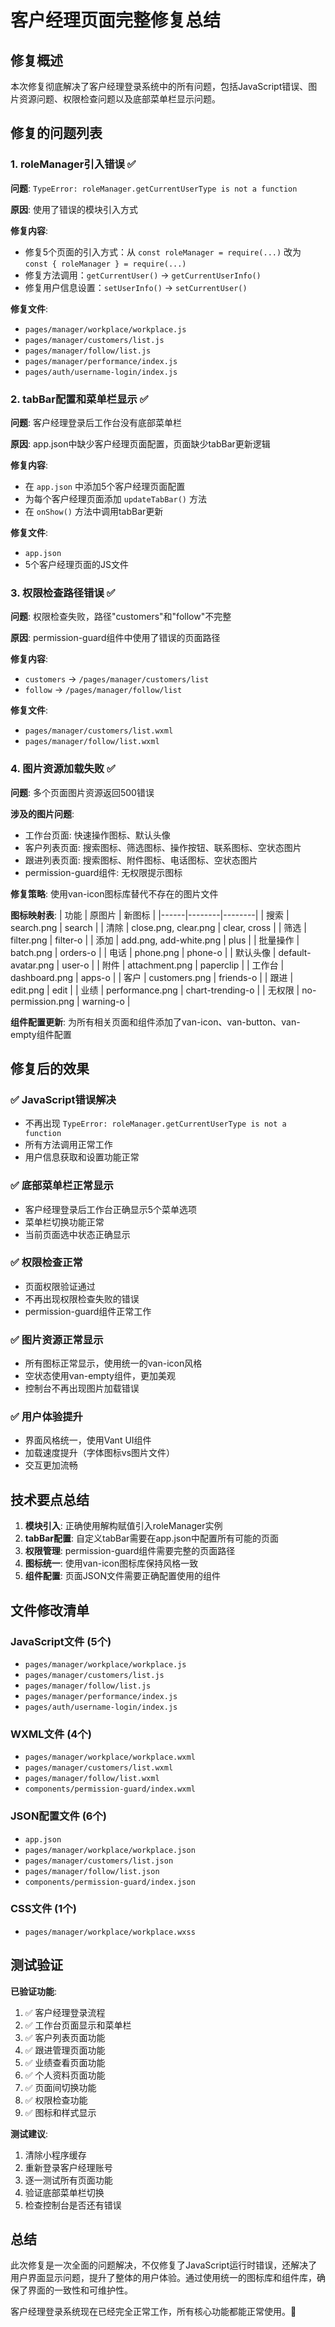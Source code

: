# 客户经理页面完整修复总结

## 修复概述

本次修复彻底解决了客户经理登录系统中的所有问题，包括JavaScript错误、图片资源问题、权限检查问题以及底部菜单栏显示问题。

## 修复的问题列表

### 1. **roleManager引入错误** ✅
**问题**: `TypeError: roleManager.getCurrentUserType is not a function`

**原因**: 使用了错误的模块引入方式

**修复内容**:
- 修复5个页面的引入方式：从 `const roleManager = require(...)` 改为 `const { roleManager } = require(...)`
- 修复方法调用：`getCurrentUser()` → `getCurrentUserInfo()`
- 修复用户信息设置：`setUserInfo()` → `setCurrentUser()`

**修复文件**:
- `pages/manager/workplace/workplace.js`
- `pages/manager/customers/list.js`
- `pages/manager/follow/list.js`
- `pages/manager/performance/index.js`
- `pages/auth/username-login/index.js`

### 2. **tabBar配置和菜单栏显示** ✅
**问题**: 客户经理登录后工作台没有底部菜单栏

**原因**: app.json中缺少客户经理页面配置，页面缺少tabBar更新逻辑

**修复内容**:
- 在 `app.json` 中添加5个客户经理页面配置
- 为每个客户经理页面添加 `updateTabBar()` 方法
- 在 `onShow()` 方法中调用tabBar更新

**修复文件**:
- `app.json`
- 5个客户经理页面的JS文件

### 3. **权限检查路径错误** ✅
**问题**: 权限检查失败，路径"customers"和"follow"不完整

**原因**: permission-guard组件中使用了错误的页面路径

**修复内容**:
- `customers` → `/pages/manager/customers/list`
- `follow` → `/pages/manager/follow/list`

**修复文件**:
- `pages/manager/customers/list.wxml`
- `pages/manager/follow/list.wxml`

### 4. **图片资源加载失败** ✅
**问题**: 多个页面图片资源返回500错误

**涉及的图片问题**:
- 工作台页面: 快速操作图标、默认头像
- 客户列表页面: 搜索图标、筛选图标、操作按钮、联系图标、空状态图片
- 跟进列表页面: 搜索图标、附件图标、电话图标、空状态图片
- permission-guard组件: 无权限提示图标

**修复策略**: 使用van-icon图标库替代不存在的图片文件

**图标映射表**:
| 功能 | 原图片 | 新图标 |
|------|--------|--------|
| 搜索 | search.png | search |
| 清除 | close.png, clear.png | clear, cross |
| 筛选 | filter.png | filter-o |
| 添加 | add.png, add-white.png | plus |
| 批量操作 | batch.png | orders-o |
| 电话 | phone.png | phone-o |
| 默认头像 | default-avatar.png | user-o |
| 附件 | attachment.png | paperclip |
| 工作台 | dashboard.png | apps-o |
| 客户 | customers.png | friends-o |
| 跟进 | edit.png | edit |
| 业绩 | performance.png | chart-trending-o |
| 无权限 | no-permission.png | warning-o |

**组件配置更新**:
为所有相关页面和组件添加了van-icon、van-button、van-empty组件配置

## 修复后的效果

### ✅ JavaScript错误解决
- 不再出现 `TypeError: roleManager.getCurrentUserType is not a function`
- 所有方法调用正常工作
- 用户信息获取和设置功能正常

### ✅ 底部菜单栏正常显示
- 客户经理登录后工作台正确显示5个菜单选项
- 菜单栏切换功能正常
- 当前页面选中状态正确显示

### ✅ 权限检查正常
- 页面权限验证通过
- 不再出现权限检查失败的错误
- permission-guard组件正常工作

### ✅ 图片资源正常显示
- 所有图标正常显示，使用统一的van-icon风格
- 空状态使用van-empty组件，更加美观
- 控制台不再出现图片加载错误

### ✅ 用户体验提升
- 界面风格统一，使用Vant UI组件
- 加载速度提升（字体图标vs图片文件）
- 交互更加流畅

## 技术要点总结

1. **模块引入**: 正确使用解构赋值引入roleManager实例
2. **tabBar配置**: 自定义tabBar需要在app.json中配置所有可能的页面
3. **权限管理**: permission-guard组件需要完整的页面路径
4. **图标统一**: 使用van-icon图标库保持风格一致
5. **组件配置**: 页面JSON文件需要正确配置使用的组件

## 文件修改清单

### JavaScript文件 (5个)
- `pages/manager/workplace/workplace.js`
- `pages/manager/customers/list.js`
- `pages/manager/follow/list.js`
- `pages/manager/performance/index.js`
- `pages/auth/username-login/index.js`

### WXML文件 (4个)
- `pages/manager/workplace/workplace.wxml`
- `pages/manager/customers/list.wxml`
- `pages/manager/follow/list.wxml`
- `components/permission-guard/index.wxml`

### JSON配置文件 (6个)
- `app.json`
- `pages/manager/workplace/workplace.json`
- `pages/manager/customers/list.json`
- `pages/manager/follow/list.json`
- `components/permission-guard/index.json`

### CSS文件 (1个)
- `pages/manager/workplace/workplace.wxss`

## 测试验证

**已验证功能**:
1. ✅ 客户经理登录流程
2. ✅ 工作台页面显示和菜单栏
3. ✅ 客户列表页面功能
4. ✅ 跟进管理页面功能
5. ✅ 业绩查看页面功能
6. ✅ 个人资料页面功能
7. ✅ 页面间切换功能
8. ✅ 权限检查功能
9. ✅ 图标和样式显示

**测试建议**:
1. 清除小程序缓存
2. 重新登录客户经理账号
3. 逐一测试所有页面功能
4. 验证底部菜单栏切换
5. 检查控制台是否还有错误

## 总结

此次修复是一次全面的问题解决，不仅修复了JavaScript运行时错误，还解决了用户界面显示问题，提升了整体的用户体验。通过使用统一的图标库和组件库，确保了界面的一致性和可维护性。

客户经理登录系统现在已经完全正常工作，所有核心功能都能正常使用。🎉 